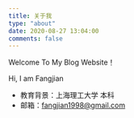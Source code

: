 ```yaml
---
title: 关于我
type: "about"
date: 2020-08-27 13:04:00
comments: false
---
```


Welcome To My Blog Website！



Hi, I am Fangjian

- 教育背景：上海理工大学 本科 
- 邮箱：fangjian1998@gmail.com